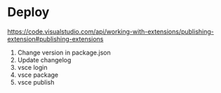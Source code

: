 # Deploy

https://code.visualstudio.com/api/working-with-extensions/publishing-extension#publishing-extensions

1. Change version in package.json
2. Update changelog
3. vsce login <publisher id>
4. vsce package
5. vsce publish
